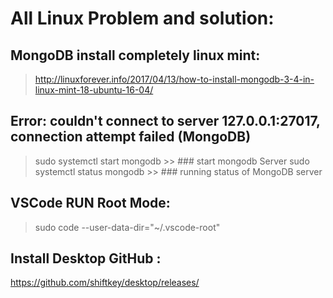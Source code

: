 # All Linux Problem and solution:

## MongoDB install completely linux mint:

>http://linuxforever.info/2017/04/13/how-to-install-mongodb-3-4-in-linux-mint-18-ubuntu-16-04/

## Error: couldn't connect to server 127.0.0.1:27017, connection attempt failed (MongoDB)

> sudo systemctl start mongodb >> ### start mongodb Server
> sudo systemctl status mongodb >> ### running status of MongoDB server


## VSCode RUN Root Mode:

>sudo code --user-data-dir="~/.vscode-root"

## Install Desktop GitHub :

https://github.com/shiftkey/desktop/releases/
